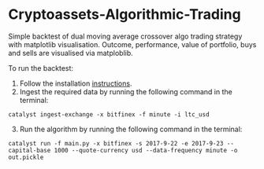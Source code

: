 # Cryptoassets-Algorithmic-Trading
Simple backtest of dual moving average crossover algo trading strategy with matplotlib visualisation. Outcome, performance, value of portfolio, buys and sells are visualised via matploblib.  

To run the backtest:
1. Follow the installation [instructions](https://enigma.co/catalyst/install.html).
2. Ingest the required data by running the following command in the terminal:
```
catalyst ingest-exchange -x bitfinex -f minute -i ltc_usd
```
3. Run the algorithm by running the following command in the terminal:
```
catalyst run -f main.py -x bitfinex -s 2017-9-22 -e 2017-9-23 --capital-base 1000 --quote-currency usd --data-frequency minute -o out.pickle
```

